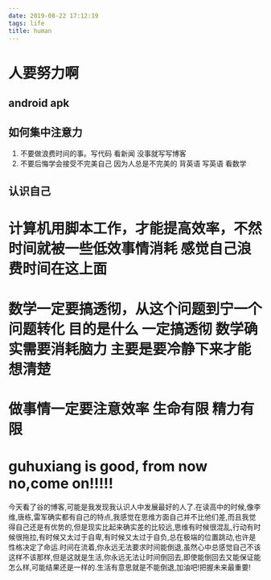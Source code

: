 ```yaml
---
date: 2019-08-22 17:12:19
tags: life
title: human
---
```



# 人要努力啊
## android apk
## 如何集中注意力
1. 不要做浪费时间的事。写代码 看新闻 没事就写写博客
1. 不要后悔学会接受不完美自己 因为人总是不完美的
  背英语 写英语 看数学
## 认识自己

# 计算机用脚本工作，才能提高效率，不然时间就被一些低效事情消耗 感觉自己浪费时间在这上面

# 数学一定要搞透彻，从这个问题到宁一个问题转化 目的是什么 一定搞透彻 数学确实需要消耗脑力 主要是要冷静下来才能想清楚

# 做事情一定要注意效率 生命有限 精力有限

# guhuxiang is good, from now no,come on!!!!!
今天看了谷的博客,可能是我发现我认识人中发展最好的人了.在读高中的时候,像李维,唐栋,雷军确实都有自己的特点,我感觉在思维方面自己并不比他们差,而且我觉得自己还是有优势的,但是现实比起来确实差的比较远,思维有时候很混乱,行动有时候很拖拉,有时候又太过于自卑,有时候又太过于自负,总在极端的位置跳动,也许是性格决定了命运.时间在流着,你永远无法要求时间能倒退,虽然心中总感觉自己不该这样不该那样,但是这就是生活,你永远无法让时间倒回去,即使能倒回去又能保证能怎么样,可能结果还是一样的.生活有意思就是不能倒退,加油吧!把握未来最重要!
